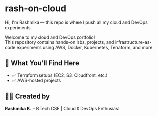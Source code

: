 # rash-on-cloud
Hi, I'm Rashmika — this repo is where I push all my cloud and DevOps experiments.

Welcome to my cloud and DevOps portfolio!  
This repository contains hands-on labs, projects, and infrastructure-as-code experiments using AWS, Docker, Kubernetes, Terraform, and more.

## 🔧 What You'll Find Here
- ✅ Terraform setups (EC2, S3, Cloudfront, etc.)
- ✅ AWS-hosted projects

## 👩‍💻 Created by
**Rashmika K.** – B.Tech CSE | Cloud & DevOps Enthusiast  
